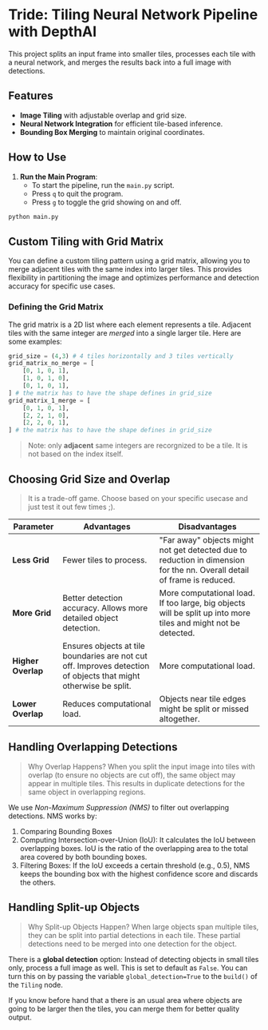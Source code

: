# Tride: Tiling Neural Network Pipeline with DepthAI

This project splits an input frame into smaller tiles, processes each tile with a neural network, and merges the results back into a full image with detections.

## Features
- **Image Tiling** with adjustable overlap and grid size.
- **Neural Network Integration** for efficient tile-based inference.
- **Bounding Box Merging** to maintain original coordinates.

## How to Use
1. **Run the Main Program**: 
   - To start the pipeline, run the `main.py` script.
   - Press `q` to quit the program.
   - Press `g` to toggle the grid showing on and off.

```bash
python main.py
```

## Custom Tiling with Grid Matrix

You can define a custom tiling pattern using a grid matrix, allowing you to merge adjacent tiles with the same index into larger tiles. This provides flexibility in partitioning the image and optimizes performance and detection accuracy for specific use cases.

### Defining the Grid Matrix

The grid matrix is a 2D list where each element represents a tile. Adjacent tiles with the same integer are *merged* into a single larger tile. Here are some examples:

```python
grid_size = (4,3) # 4 tiles horizontally and 3 tiles vertically
grid_matrix_no_merge = [
    [0, 1, 0, 1],
    [1, 0, 1, 0],
    [0, 1, 0, 1],
] # the matrix has to have the shape defines in grid_size
grid_matrix_1_merge = [
    [0, 1, 0, 1],
    [2, 2, 1, 0],
    [2, 2, 0, 1],
] # the matrix has to have the shape defines in grid_size
```
> Note: only **adjacent** same integers are recorgnized to be a tile. It is not based on the index itself.

## Choosing Grid Size and Overlap
> It is a trade-off game. Choose based on your specific usecase and just test it out few times ;).

| Parameter           | Advantages                                                                                             | Disadvantages                                                                                       |
|---------------------|-------------------------------------------------------------------------------------------------------|-----------------------------------------------------------------------------------------------------|
| **Less Grid** | Fewer tiles to process. | "Far away" objects might not get detected due to reduction in dimension for the nn. Overall detail of frame is reduced. |
| **More Grid**| Better detection accuracy. Allows more detailed object detection. | More computational load. If too large, big objects will be split up into more tiles and might not be detected. |
| **Higher Overlap**   | Ensures objects at tile boundaries are not cut off. Improves detection of objects that might otherwise be split. | More computational load. |
| **Lower Overlap**    | Reduces computational load. | Objects near tile edges might be split or missed altogether. |

## Handling Overlapping Detections

> Why Overlap Happens?
> When you split the input image into tiles with overlap (to ensure no objects are cut off), the same object may appear in multiple tiles. This results in duplicate detections for the same object in overlapping regions.

We use *Non-Maximum Suppression (NMS)* to filter out overlapping detections. NMS works by:

1. Comparing Bounding Boxes
2. Computing Intersection-over-Union (IoU): It calculates the IoU between overlapping boxes. IoU is the ratio of the overlapping area to the total area covered by both bounding boxes.
3. Filtering Boxes: If the IoU exceeds a certain threshold (e.g., 0.5), NMS keeps the bounding box with the highest confidence score and discards the others.

## Handling Split-up Objects

> Why Split-up Objects Happen?
> When large objects span multiple tiles, they can be split into partial detections in each tile. These partial detections need to be merged into one detection for the object.

There is a **global detection** option: Instead of detecting objects in small tiles only, process a full image as well. This is set to default as `False`. You can turn this on by passing the variable `global_detection=True` to the `build()` of the `Tiling` node.

If you know before hand that a there is an usual area where objects are going to be larger then the tiles, you can merge them for better quality output.
